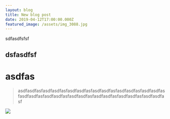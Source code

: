 ```yaml
---
layout: blog
title: New blog post
date: 2019-04-12T17:00:00.000Z
featured_image: /assets/img_3088.jpg
---
```

sdfasdfsfsf

## dsfasdfsf

# asdfas

> asdfasdfasfasdfasdfasfasdfasdfasfasdfasdfasfasdfasdfasfasdfasdfasfasdfasdfasfasdfasdfasfasdfasdfasfasdfasdfasfasdfasdfasfasdfasdfasf

![](/assets/reid-presley-bow-staff-pose-2.jpg)
